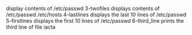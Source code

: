 display contents of /etc/passwd
3-twofiles displays contents of /etc/passwd /etc/hosts
4-lastlines displays the last 10 lines of /etc/passwd
5-firstlines displays the first 10 lines of /etc/passwd
6-third_line prints the third line of file iacta
